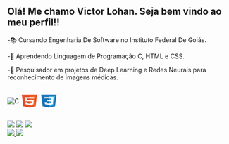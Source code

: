 ## Olá! Me chamo Victor Lohan. Seja bem vindo ao meu perfil!!

  -📚 Cursando Engenharia De Software no Instituto Federal De Goiás.
  
  -🔎 Aprendendo Linguagem de Programação C, HTML e CSS.
  
  -🔎 Pesquisador em projetos de Deep Learning e Redes Neurais para reconhecimento de imagens médicas.
  

<div style="display: inline_block "><br>
  
  <img align="center" alt="C" height="30" width="40" src="https://cdn.jsdelivr.net/gh/devicons/devicon/icons/c/c-original.svg">
  <img align="center" alt="HTML" height="30" width="40" src="https://raw.githubusercontent.com/devicons/devicon/master/icons/html5/html5-original.svg">
  <img align="center" alt="CSS" height="30" width="40" src="https://raw.githubusercontent.com/devicons/devicon/master/icons/css3/css3-original.svg">  
</div>

##
<div>
   <a href="https://www.linkedin.com/in/victor-lohan/" target="_blank"><img src="https://img.shields.io/badge/-LinkedIn-%230077B5?style=for-the-badge&logo=linkedin&logoColor=white" target="_blank"></a> 
  <a href="https://www.instagram.com/_imlohan/" target="_blank"><img src="https://img.shields.io/badge/-Instagram-%23E4405F?style=for-the-badge&logo=instagram&logoColor=white" target="_blank"></a>
  <a href = "mailto:victorelup@gmail.com"><img src="https://img.shields.io/badge/-Gmail-%23333?style=for-the-badge&logo=gmail&logoColor=white" target="_blank"></a>
  
</div>

<div>
  <a href="https://github.com/vicloh">
   <img height="180em" src="https://github-readme-stats.vercel.app/api/top-langs/?username=vicloh&layout=compact&langs_count=7&theme=aura"/>
  <img height="180em" src="https://github-readme-stats.vercel.app/api?username=vicloh&show_icons=true&theme=aura&include_all_commits=true&count_private=true"/>

</div>
